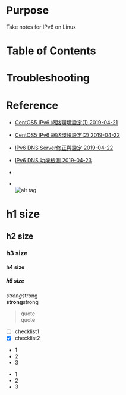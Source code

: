 # Purpose  
Take notes for IPv6 on Linux  

# Table of Contents  


# Troubleshooting


# Reference
* [CentOS5 IPv6 網路環境設定(1) 2019-04-21](http://blog.hmes.kh.edu.tw/wordpress/jang/2010/04/21/centos5-ipv6-%e7%b6%b2%e8%b7%af%e7%92%b0%e5%a2%83%e8%a8%ad%e5%ae%9a1/)  
* [CentOS5 IPv6 網路環境設定(2) 2019-04-22](http://blog.hmes.kh.edu.tw/wordpress/jang/2010/04/22/centos5-ipv6-%e7%b6%b2%e8%b7%af%e7%92%b0%e5%a2%83%e8%a8%ad%e5%ae%9a2/)  
* [IPv6 DNS Server修正與設定 2019-04-22](http://blog.hmes.kh.edu.tw/wordpress/jang/2010/04/22/ipv6-dns-server%e4%bf%ae%e6%ad%a3%e8%88%87%e8%a8%ad%e5%ae%9a/)  
* [IPv6 DNS 功能檢測 2019-04-23](http://blog.hmes.kh.edu.tw/wordpress/jang/2010/04/23/ipv6-dns-%e5%8a%9f%e8%83%bd%e6%aa%a2%e6%b8%ac/)  
* []()  


* []()  
![alt tag]()

# h1 size

## h2 size

### h3 size

#### h4 size

##### h5 size

*strong*strong  
**strong**strong  

> quote  
> quote

- [ ] checklist1
- [x] checklist2

* 1
* 2
* 3

- 1
- 2
- 3
